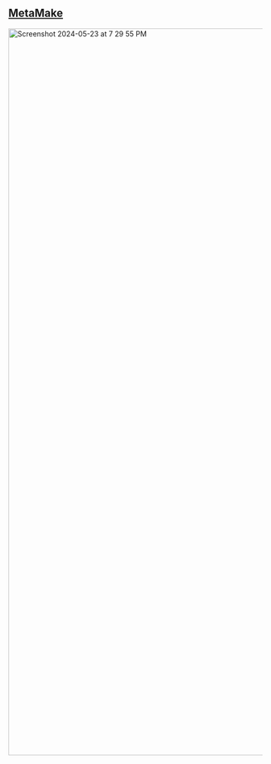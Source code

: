 ## [MetaMake](https://metamake.vercel.app/)
<img width="1440" alt="Screenshot 2024-05-23 at 7 29 55 PM" src="https://github.com/sudo-self/metamake/assets/119916323/cb9d0536-cd87-425b-ba7a-01ec379ff6ae">

